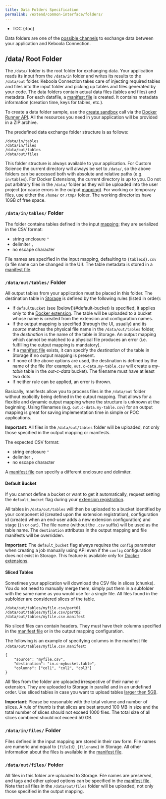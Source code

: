 ```yaml
---
title: Data Folders Specification
permalink: /extend/common-interface/folders/
---
```


* TOC
{:toc}

Data folders are one of the [possible channels](/extend/common-interface/) to exchange data between your application and Keboola Connection.

## /data/ Root Folder

The `/data/` folder is the root folder for exchanging data.
Your application reads its input from the `/data/in` folder and writes its results to the `/data/out` folder.
Keboola Connection takes care of injecting required tables and files into the input folder and
picking up tables and files generated by your code.
The data folders contain actual data files (tables and files) and metadata.
For each datafile, a [manifest file](/extend/common-interface/manifest-files/) is created.
It contains metadata information (creation time, keys for tables, etc.).

To create a data folder sample, use the [create sandbox](/extend/common-interface/sandbox/) call via the
[Docker Runner API](http://docs.kebooladocker.apiary.io/#reference/sandbox).
All the resources you need in your application will be provided in a ZIP archive.

The predefined data exchange folder structure is as follows:

    /data/in/tables
    /data/in/files
    /data/out/tables
    /data/out/files

This folder structure is always available to your application. For Custom Science the current directory
will always be set to `/data/`, so the above folders can be accessed both with absolute and relative paths (e.g. `in/tables`).
For Docker Extensions, the current directory is up to you.
Do not put arbitrary files in the `/data/` folder as they will be uploaded into the user project
(or cause errors in the output [mapping](https://help.keboola.com/manipulation/transformations/mappings/)). 
For working or temporary files, use either the `/home/` or `/tmp/` folder.
The working directories have 10GB of free space.

### `/data/in/tables/` Folder

The folder contains tables defined in the input [mapping](https://help.keboola.com/manipulation/transformations/mappings/); 
they are serialized in the CSV format:

  - string enclosure `"`
  - delimiter `,`
  - no escape character

File names are specified in the input mapping, defaulting to `{tableId}.csv` (a file name can be changed in the UI).
The table metadata is stored in a [manifest file](/extend/common-interface/manifest-files/).

### `/data/out/tables/` Folder

All output tables from your application must be placed in this folder. The destination table in
[Storage](https://help.keboola.com/storage/) is defined by the following rules (listed in order):

- If `defaultBucket` (see [below])(#default-bucket) is specified, it applies only
to the [Docker extension](/extend/docker/). The table will be uploaded to a
bucket whose name is created from the extension and configuration names.
- If the output mapping is specified (through the UI, usually) and its *source* matches the physical file name in the
`/data/out/tables` folder, the *destination* is the name of the table in Storage. An output mapping which cannot be
matched to a physical file produces an error (i.e. fulfilling the output mapping is mandatory).
- If a [manifest file](/extend/common-interface/manifest-files/) exists, it can specify the *destination* of
the table in Storage if no output mapping is present.
- If none of the above options are used, the destination is defined by the name of the file
(for example, `out.c-data.my-table.csv` will create a *my-table* table in the *out-c-data* bucket). The filename must have
at least two dots.
- If neither rule can be applied, an error is thrown.

Basically, manifests allow you to process files in the `/data/out` folder without explicitly being defined in the
output mapping. That allows for a flexible and dynamic output mapping where the structure is unknown at the beginning.
Using filenames (e.g. `out.c-data.my-table.csv`) for an output mapping is great for saving implementation time in simple or
POC applications.

**Important**: All files in the `/data/out/tables` folder will be uploaded, not only those specified in the output mapping or
manifests.

The expected CSV format:

  - string enclosure `"`
  - delimiter `,`
  - no escape character

A [manifest file](/extend/common-interface/manifest-files/) can specify a different enclosure and delimiter.

#### Default Bucket
If you cannot define a bucket or want to get it automatically, request setting
the `default_bucket` flag during your [extension registration](/extend/registration/).

All tables in `/data/out/tables` will then be uploaded to a bucket identified by your
component id (created upon the extension registration), 
configuration id (created when an end-user adds a new extension configuration) and stage (`in` or `out`).
The file name (without the `.csv` suffix) will be used as the table name. The `destination` attributes
in the output mapping and file manifests will be overridden.

**Important**: The `default_bucket` flag always requires the `config` parameter when creating a job manually using
API even if the `config` configuration does not exist in Storage. This feature
is available only for [Docker extensions](/extend/docker/).

#### Sliced Tables

Sometimes your application will download the CSV file in slices (chunks). You do not need to manually merge them, simply put them 
in a subfolder with the same name as you would use for a single file. All files found in the subfolder are considered 
slices of the table. 

    /data/out/tables/myfile.csv/part01
    /data/out/tables/myfile.csv/part02
    /data/out/tables/myfile.csv.manifest
    
No sliced files can contain headers. They must have their columns specified in the [manifest file](/extend/common-interface/manifest-files/)
or in the output mapping configuration. 

The following is an example of specifying columns in the manifest file `/data/out/tables/myfile.csv.manifest`:

    {
        "source": "myfile.csv",
        "destination": "in.c-mybucket.table",
        "columns": ["col1", "col2", "col3"]
    }
    
All files from the folder are uploaded irrespective of their name or extension. They are uploaded 
to Storage in parallel and in an undefined order. Use sliced tables in case you want to upload tables [larger then 5GB](https://help.keboola.com/storage/file-uploads/#limits).  

**Important**: Please be reasonable with the total volume and number of slices. 
A rule of thumb is that slices are best around 100 MB in size and the total number of slices should not exceed 1000 files. 
The total size of all slices combined should not exceed 50 GB.   

### `/data/in/files/` Folder

Files defined in the input mapping are stored in their raw form. File names are numeric and
equal to `{fileId}_{filename}` in Storage. All other information about the files is available
in the [manifest file](/extend/common-interface/manifest-files/).

### `/data/out/files/` Folder

All files in this folder are uploaded to Storage. File names are preserved, and tags and other upload options
can be specified in the [manifest file](/extend/common-interface/manifest-files/).
Note that all files in the `/data/out/files` folder will be uploaded, not only those specified in the output mapping.

